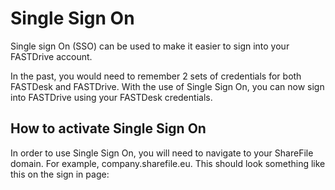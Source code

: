 # Single Sign On
Single sign On (SSO) can be used to make it easier to sign into your FASTDrive account. 

In the past, you would need to remember 2 sets of credentials for both FASTDesk and FASTDrive. With the use of Single Sign On, you can now sign into FASTDrive using your FASTDesk credentials. 

## How to activate Single Sign On

In order to use Single Sign On, you will need to navigate to your ShareFile domain. For example, company.sharefile.eu. This should look something like this on the sign in page: 
